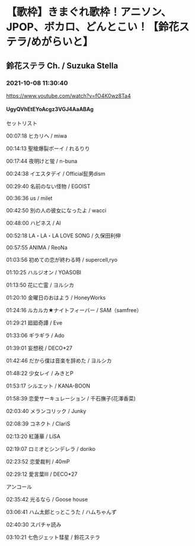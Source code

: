 # 【歌枠】きまぐれ歌枠！アニソン、JPOP、ボカロ、どんとこい！【鈴花ステラ/めがらいと】

## 鈴花ステラ Ch. / Suzuka Stella

### 2021-10-08 11:30:40

https://www.youtube.com/watch?v=fO4K0wz8Ta4

#### UgyQVhEtEYoAcgz3VGJ4AaABAg

セットリスト

00:07:18 ヒカリへ / miwa

00:14:13 聖槍爆裂ボーイ / れるりり

00:17:44 夜明けと蛍 / n-buna

00:24:38 イエスタデイ / Official髭男dism

00:29:40 名前のない怪物 / EGOIST

00:36:36 us / milet

00:42:50 別の人の彼女になったよ / wacci

00:48:00 ハピネス / AI

00:52:18 LA・LA・LA LOVE SONG / 久保田利伸

00:57:55 ANIMA / ReoNa

01:03:56 初めての恋が終わる時 / supercell,ryo

01:10:25 ハルジオン / YOASOBI

01:13:50 花に亡霊 / ヨルシカ

01:20:10 金曜日のおはよう / HoneyWorks

01:24:16 ルカルカ★ナイトフィーバー / SAM（samfree）

01:29:21 廻廻奇譚 / Eve

01:33:06 ギラギラ / Ado

01:39:01 妄想税 / DECO*27

01:42:46 だから僕は音楽を辞めた / ヨルシカ

01:48:22 少女レイ / みきとP

01:53:17 シルエット / KANA-BOON

01:58:39 恋愛サーキュレーション / 千石撫子(花澤香菜)

02:03:40 メランコリック / Junky

02:08:39 コネクト / ClariS

02:13:20 紅蓮華 / LiSA

02:19:07 ロミオとシンデレラ / doriko

02:23:52 恋愛裁判 / 40mP

02:29:12 愛言葉Ⅲ / DECO*27



アンコール

02:35:42 光るなら / Goose house

03:06:41 ハム太郎とっとこうた / ハムちゃんず



02:40:30 スパチャ読み



03:10:21 七色ジェット彗星 / 鈴花ステラ

